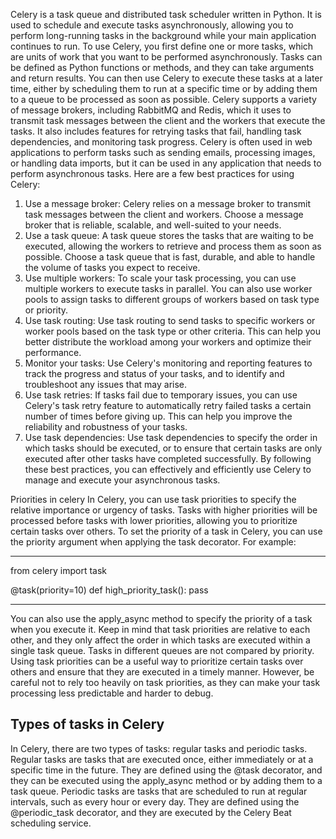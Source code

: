 Celery is a task queue and distributed task scheduler written in Python. It is used to schedule and execute tasks asynchronously, allowing you to perform long-running tasks in the background while your main application continues to run. To use Celery, you first define one or more tasks, which are units of work that you want to be performed asynchronously. Tasks can be defined as Python functions or methods, and they can take arguments and return results. You can then use Celery to execute these tasks at a later time, either by scheduling them to run at a specific time or by adding them to a queue to be processed as soon as possible. Celery supports a variety of message brokers, including RabbitMQ and Redis, which it uses to transmit task messages between the client and the workers that execute the tasks. It also includes features for retrying tasks that fail, handling task dependencies, and monitoring task progress. Celery is often used in web applications to perform tasks such as sending emails, processing images, or handling data imports, but it can be used in any application that needs to perform asynchronous tasks.
Here are a few best practices for using Celery: 
1. Use a message broker: Celery relies on a message broker to transmit task messages between the client and workers. Choose a message broker that is reliable, scalable, and well-suited to your needs. 
2. Use a task queue: A task queue stores the tasks that are waiting to be executed, allowing the workers to retrieve and process them as soon as possible. Choose a task queue that is fast, durable, and able to handle the volume of tasks you expect to receive. 
3. Use multiple workers: To scale your task processing, you can use multiple workers to execute tasks in parallel. You can also use worker pools to assign tasks to different groups of workers based on task type or priority. 
4. Use task routing: Use task routing to send tasks to specific workers or worker pools based on the task type or other criteria. This can help you better distribute the workload among your workers and optimize their performance. 
5. Monitor your tasks: Use Celery's monitoring and reporting features to track the progress and status of your tasks, and to identify and troubleshoot any issues that may arise. 
6. Use task retries: If tasks fail due to temporary issues, you can use Celery's task retry feature to automatically retry failed tasks a certain number of times before giving up. This can help you improve the reliability and robustness of your tasks. 
7. Use task dependencies: Use task dependencies to specify the order in which tasks should be executed, or to ensure that certain tasks are only executed after other tasks have completed successfully. 
By following these best practices, you can effectively and efficiently use Celery to manage and execute your asynchronous tasks.

Priorities in celery
In Celery, you can use task priorities to specify the relative importance or urgency of tasks. Tasks with higher priorities will be processed before tasks with lower priorities, allowing you to prioritize certain tasks over others. To set the priority of a task in Celery, you can use the priority argument when applying the task decorator. For example:

---
from celery import task

@task(priority=10)
def high_priority_task():
	pass

---

You can also use the apply_async method to specify the priority of a task when you execute it.
Keep in mind that task priorities are relative to each other, and they only affect the order in which tasks are executed within a single task queue. Tasks in different queues are not compared by priority. Using task priorities can be a useful way to prioritize certain tasks over others and ensure that they are executed in a timely manner. However, be careful not to rely too heavily on task priorities, as they can make your task processing less predictable and harder to debug.

## Types of tasks in Celery
In Celery, there are two types of tasks: regular tasks and periodic tasks. Regular tasks are tasks that are executed once, either immediately or at a specific time in the future. They are defined using the @task decorator, and they can be executed using the apply_async method or by adding them to a task queue. Periodic tasks are tasks that are scheduled to run at regular intervals, such as every hour or every day. They are defined using the @periodic_task decorator, and they are executed by the Celery Beat scheduling service.